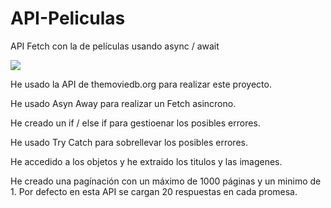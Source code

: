 # API-Peliculas
API Fetch con la de películas usando async / await

![](img/film-api.gif)

He usado la API de themoviedb.org para realizar este proyecto.

He usado Asyn Away para realizar un Fetch asincrono.

He creado un if / else if para gestioenar los posibles errores.

He usado Try Catch para sobrellevar los posibles errores.

He accedido a los objetos y he extraido los titulos y las imagenes.

He creado una pagínación con un máximo de 1000 páginas y un minimo de 1. Por defecto en esta API se cargan 20 respuestas en cada promesa.
